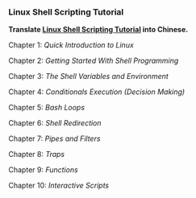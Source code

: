 ### Linux Shell Scripting Tutorial

**Translate [Linux Shell Scripting Tutorial](http://bash.cyberciti.biz/guide) into Chinese.**

Chapter 1: _Quick Introduction to Linux_

Chapter 2: _Getting Started With Shell Programming_

Chapter 3: _The Shell Variables and Environment_

Chapter 4: _Conditionals Execution (Decision Making)_

Chapter 5: _Bash Loops_

Chapter 6: _Shell Redirection_

Chapter 7: _Pipes and Filters_

Chapter 8: _Traps_

Chapter 9: _Functions_

Chapter 10: _Interactive Scripts_
